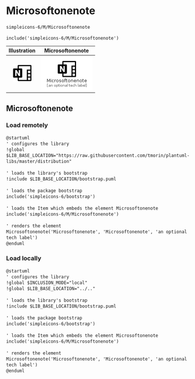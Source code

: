 # Microsoftonenote


```text
simpleicons-6/M/Microsoftonenote
```

```text
include('simpleicons-6/M/Microsoftonenote')
```



| Illustration | Microsoftonenote |
| :---: | :---: |
| ![illustration for Illustration](../../simpleicons-6/M/Microsoftonenote.png) | ![illustration for Microsoftonenote](../../simpleicons-6/M/Microsoftonenote.Local.png) |




## Microsoftonenote

### Load remotely
```plantuml
@startuml
' configures the library
!global $LIB_BASE_LOCATION="https://raw.githubusercontent.com/tmorin/plantuml-libs/master/distribution"

' loads the library's bootstrap
!include $LIB_BASE_LOCATION/bootstrap.puml

' loads the package bootstrap
include('simpleicons-6/bootstrap')

' loads the Item which embeds the element Microsoftonenote
include('simpleicons-6/M/Microsoftonenote')

' renders the element
Microsoftonenote('Microsoftonenote', 'Microsoftonenote', 'an optional tech label')
@enduml
```

### Load locally
```plantuml
@startuml
' configures the library
!global $INCLUSION_MODE="local"
!global $LIB_BASE_LOCATION="../.."

' loads the library's bootstrap
!include $LIB_BASE_LOCATION/bootstrap.puml

' loads the package bootstrap
include('simpleicons-6/bootstrap')

' loads the Item which embeds the element Microsoftonenote
include('simpleicons-6/M/Microsoftonenote')

' renders the element
Microsoftonenote('Microsoftonenote', 'Microsoftonenote', 'an optional tech label')
@enduml
```

